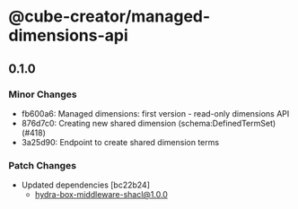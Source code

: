 # @cube-creator/managed-dimensions-api

## 0.1.0
### Minor Changes

- fb600a6: Managed dimensions: first version - read-only dimensions API
- 876d7c0: Creating new shared dimension (schema:DefinedTermSet) (#418)
- 3a25d90: Endpoint to create shared dimension terms

### Patch Changes

- Updated dependencies [bc22b24]
  - hydra-box-middleware-shacl@1.0.0
